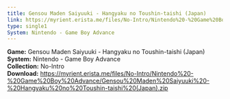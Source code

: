 ```yaml
---
title: Gensou Maden Saiyuuki - Hangyaku no Toushin-taishi (Japan)
link: https://myrient.erista.me/files/No-Intro/Nintendo%20-%20Game%20Boy%20Advance/Gensou%20Maden%20Saiyuuki%20-%20Hangyaku%20no%20Toushin-taishi%20(Japan).zip
type: single1
System: Nintendo - Game Boy Advance
---
```

<b>Game:</b> Gensou Maden Saiyuuki - Hangyaku no Toushin-taishi (Japan)<br>
<b>System:</b> Nintendo - Game Boy Advance<br>
<b>Collection:</b> No-Intro<br>
<b>Download:</b> https://myrient.erista.me/files/No-Intro/Nintendo%20-%20Game%20Boy%20Advance/Gensou%20Maden%20Saiyuuki%20-%20Hangyaku%20no%20Toushin-taishi%20(Japan).zip